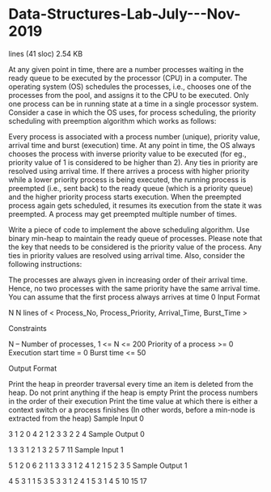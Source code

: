# Data-Structures-Lab-July---Nov-2019
 lines (41 sloc)  2.54 KB
  
At any given point in time, there are a number processes waiting in the ready queue to be executed by the processor (CPU) in a computer. The operating system (OS) schedules the processes, i.e., chooses one of the processes from the pool, and assigns it to the CPU to be executed. Only one process can be in running state at a time in a single processor system. Consider a case in which the OS uses, for process scheduling, the priority scheduling with preemption algorithm which works as follows:

Every process is associated with a process number (unique), priority value, arrival time and burst (execution) time. At any point in time, the OS always chooses the process with inverse priority value to be executed (for eg., priority value of 1 is considered to be higher than 2). Any ties in priority are resolved using arrival time. If there arrives a process with higher priority while a lower priority process is being executed, the running process is preempted (i.e., sent back) to the ready queue (which is a priority queue) and the higher priority process starts execution. When the preempted process again gets scheduled, it resumes its execution from the state it was preempted. A process may get preempted multiple number of times.

Write a piece of code to implement the above scheduling algorithm. Use binary min-heap to maintain the ready queue of processes. Please note that the key that needs to be considered is the priority value of the process. Any ties in priority values are resolved using arrival time. Also, consider the following instructions:

The processes are always given in increasing order of their arrival time. Hence, no two processes with the same priority have the same arrival time.
You can assume that the first process always arrives at time 0
Input Format

N
N lines of < Process_No, Process_Priority, Arrival_Time, Burst_Time >

Constraints

N – Number of processes, 1 <= N <= 200
Priority of a process >= 0
Execution start time = 0
Burst time <= 50

Output Format

Print the heap in preorder traversal every time an item is deleted from the heap. Do not print anything if the heap is empty
Print the process numbers in the order of their execution
Print the time value at which there is either a context switch or a process finishes (In other words, before a min-node is extracted from the heap)
Sample Input 0

3
1 2 0 4
2 1 2 3
3 2 2 4
Sample Output 0

1 3 
3 
1 2 1 3 
2 5 7 11 
Sample Input 1

5
1 2 0 6
2 1 1 3
3 3 1 2
4 1 2 1
5 2 3 5
Sample Output 1

4 5 3 1 
1 5 3 
5 3 
3 
1 2 4 1 5 3 
1 4 5 10 15 17
